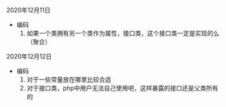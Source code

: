 2020年12月11日
- 编码
  1. 如果一个类拥有另一个类作为属性，接口类，这个接口类一定是实现的么（聚合）

2020年12月12日
- 编码
  1. 对于一些常量放在哪里比较合适
  2. 对于接口类，php中用户无法自己使用吧，这样暴露的接口还是父类所有的